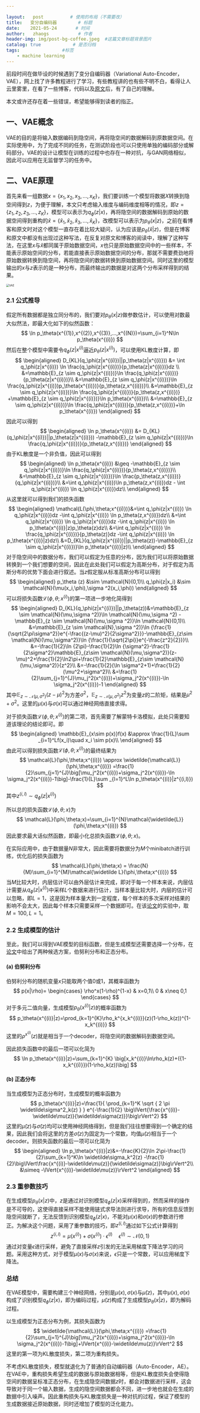```yaml
---

layout:   post          # 使用的布局（不需要改）
title:   变分自编码器        # 标题 
date:    2021-05-24       # 时间
author:   zhaogs           # 作者
header-img: img/post-bg-coffee.jpeg  #这篇文章标题背景图片
catalog: true            # 是否归档
tags:                #标签
    - machine learning 
---
```


前段时间在做毕设的时候遇到了变分自编码器（Variational Auto-Encoder，VAE），网上找了许多教程进行了学习，有些教程讲的也有些不明不白，看得让人云里雾里，在看了一些博客，代码以及[原文](https://arxiv.org/pdf/1312.6114.pdf)后，有了自己的理解。

本文或许还存在着一些错误，希望能够得到读者的指正。

## 一、VAE概念

VAE的目的是将输入数据编码到隐空间，再将隐空间的数据解码到原数据空间。在实际使用中，为了完成不同的任务，在测试阶段也可以只使用单独的编码部分或解码部分。VAE的设计让模型在训练的过程中也存在一种对抗，与GAN网络相似，因此可以应用在无监督学习的任务中。

## 二、VAE原理

首先来看一组数据$x=\{x_1,x_2,x_3,...,x_K\}$，我们要训练一个模型将数据$X$转换到隐空间得到$z$，为便于理解，本文只考虑输入维度与编码维度相等的情况，即$z=\{z_1,z_2,z_3,...,z_K\}$，模型可以表示为$q_\phi(z|x)$，再将隐空间的数据解码到原始的数据空间得到重构的$\widehat{x}=\{\widehat{x}_1,\widehat{x}_2,\widehat{x}_3,...,\widehat{x}_K\}$，改模型可以表示为$p_\theta(x|z)$，之前在看博客和原文时对这个模型一直存在着比较大疑问，认为应该是$p_\theta(\widehat{x}|z)$，但是在博客和原文中都没有出现过这种写法，在反复对原文和博客的阅读中，理解了这种写法，在这里$x$与$\widehat{x}$都同属于原始数据空间，$x$也只是原始数据空间中的一些样本，不能表示原始空间的分布，若能直接表示原始数据空间的分布，那就不需要费劲地将原始数据转换到隐空间，再将隐空间的数据转换到原始数据空间。同时这里的模型输出的$x$与$z$表示的是一种分布，而最终输出的数据是对这两个分布采样得到的结果。

<img src="D:\2-file\15-VisioFile\VAE.png" alt="VAE" style="zoom:50%;" />

### 2.1 公式推导

假定所有数据都是独立同分布的，我们要对$p_\theta(x|z)$做参数估计，可以使用对数最大似然法，即最大化如下的似然函数：
$$
\ln p_\theta(x^{(1)},x^{(2)},x^{(3)},...,x^{(N)})=\sum_{i=1}^N\ln p_\theta(x^{(i)})
$$
然后在整个模型中需要令$q_\phi(z|x^{(i)}$逼近$p_\theta(z|x^{(i)})$，可以使用KL散度计算，即
$$
\begin{aligned}
D_{KL}(q_\phi(z|x^{(i)})||p_\theta(z|x^{(i)})) &= \int q_\phi(z|x^{(i)}) \ln \frac{q_\phi(z|x^{(i)})}{p_\theta(z|x^{(i)})}dz \\
&=\mathbb{E}_{z \sim q_\phi(z|x^{(i)})}\ln \frac{q_\phi(z|x^{(i)})}{p_\theta(z|x^{(i)})}\\
&=\mathbb{E}_{z \sim q_\phi(z|x^{(i)})}\ln \frac{q_\phi(z|x^{(i)})p_\theta(x^{(i)})}{p_\theta(z,x^{(i)})}\\
&=\mathbb{E}_{z \sim q_\phi(z|x^{(i)})}\ln \frac{q_\phi(z|x^{(i)})}{p_\theta(z,x^{(i)})}
 +\mathbb{E}_{z \sim q_\phi(z|x^{(i)})}\ln p_\theta(x^{(i)})\\
&=\mathbb{E}_{z \sim q_\phi(z|x^{(i)})}\ln \frac{q_\phi(z|x^{(i)})}{p_\theta(z,x^{(i)})}+\ln p_\theta(x^{(i)})
\end{aligned}
$$
因此可以得到
$$
\begin{aligned}
\ln p_\theta(x^{(i)}) &= D_{KL}(q_\phi(z|x^{(i)})||p_\theta(z|x^{(i)}))
-\mathbb{E}_{z \sim q_\phi(z|x^{(i)})}\ln \frac{q_\phi(z|x^{(i)})}{p_\theta(z,x^{(i)})}
\end{aligned}
$$
由于KL散度是一个非负值，因此可以得到
$$
\begin{aligned}
\ln p_\theta(x^{(i)}) &\geq -\mathbb{E}_{z \sim q_\phi(z|x^{(i)})}\ln \frac{q_\phi(z|x^{(i)})}{p_\theta(z,x^{(i)})}\\
&=\mathbb{E}_{z \sim q_\phi(z|x^{(i)})}\ln \frac{p_\theta(z,x^{(i)})}{q_\phi(z|x^{(i)})}\\
&=\int q_\phi(z|x^{(i)})\ln p_\theta(z,x^{(i)})dz - \int q_\phi(z|x^{(i)}) \ln q_\phi(z|x^{(i)})dz\\ 
\end{aligned}
$$
从这里就可以得到我们的损失函数
$$
\begin{aligned}
\mathcal{L(\phi,\theta;x^{(i)})}&=\int q_\phi(z|x^{(i)}) \ln q_\phi(z|x^{(i)})dz
-\int q_\phi(z|x^{(i)}) \ln p_\theta(z,x^{(i)})dz\\
&=\int q_\phi(z|x^{(i)}) \ln q_\phi(z|x^{(i)})dz
-\int q_\phi(z|x^{(i)}) \ln p_\theta(x^{(i)}|z)p_\theta(z)dz\\
&=\int q_\phi(z|x^{(i)}) \ln \frac{q_\phi(z|x^{(i)})}{p_\theta(z)}dz
-\int q_\phi(z|x^{(i)}) \ln p_\theta(x^{(i)}|z)dz\\
&=D_{KL}(q_\phi(z|x^{(i)})||p_\theta(z))-\mathbb{E}_{z \sim q_\phi(z|x^{(i)})}\ln p_\theta(x^{(i)}|z)\\
\end{aligned}
$$
对于隐空间中的数据分布，我们可以假定为任意的分布，因为我们可以将原始数据转换到一个我们想要的空间，因此在此处我们可以假定为高斯分布，对于假定为高斯分布的优势下面会进行叙述。当$z$假定服从标准高斯分布可以得到
$$
\begin{aligned}
p_\theta (z) &\sim \mathcal{N}(0,1)\\
q_\phi(z|x_i) &\sim \mathcal{N}(\mu(x_i,\phi),\sigma ^2(x_i,\phi))
\end{aligned}
$$
可以将损失函数$\mathcal{L}(\phi,\theta;x^{(i)})$的第一项进一步地化简得到
$$
\begin{aligned}
D_{KL}(q_\phi(z|x^{(i)})||p_\theta(z))&=\mathbb{E}_{z \sim \mathcal{N}(\mu,\sigma ^2)}\ln \mathcal{N}(\mu,\sigma ^2) - \mathbb{E}_{z \sim \mathcal{N}(\mu,\sigma ^2)}\ln \mathcal{N}(0,1)\\
&=\mathbb{E}_{z \sim \mathcal{N},\sigma ^2)}\ln {\frac{1}{\sqrt{2\pi\sigma^2}}e^{-\frac{(z-\mu)^2}{2\sigma^2}}}-\mathbb{E}_{z\sim \mathcal{N}(\mu,\sigma^2)}\ln {\frac{1}{\sqrt{2\pi}}e^{-\frac{z^2}{2}}}\\
&=-\frac{1}{2}\ln {2\pi}-\frac{1}{2}\ln {\sigma^2}-\frac{1}{2\sigma^2}\mathbb{E}_{z\sim \mathcal{N}(\mu,\sigma^2)}(z-\mu)^2+\frac{1}{2}\ln2\pi+\frac{1}{2}\mathbb{E}_{z\sim \mathcal{N}(\mu,\sigma^2)}{z^2}\\
&=-\frac{1}{2}(\ln \sigma^2+1)+\frac{1}{2}(\mu^2+\sigma^2)\\
&=\frac{1}{2}\sum_{j=1}^{J}\mu_j^2(x^{(i)})+\sigma_j^2(x^{(i)})-\ln \sigma_j^2(x^{(i)})-1
\end{aligned}
$$
其中$\mathbb{E}_{z\sim \mathcal{N}(\mu,\sigma^2)}(z-\mu)^2$为方差$\sigma^2$，$\mathbb{E}_{z\sim \mathcal{N}(\mu,\sigma^2)}{z^2}$为变量$z$的二阶矩，结果是$\mu^2+\sigma^2$。这里的$\mu(x)$与$\sigma(x)$可以通过神经网络直接求得。

对于损失函数$\mathcal{L}(\phi,\theta;x^{(i)})$的第二项，首先需要了解蒙特卡洛模拟，此处只需要知道该理论的结论即可。即
$$
\begin{aligned}
\mathbb{E}_{x\sim p(x)}f(x) &\approx \frac{1}{L}\sum _{i=1}^Lf(x_i)\quad x_i \sim p(x)\\
\end{aligned}
$$
由此可以得到损失函数$\mathcal{L}(\phi,\theta;x^{(i)})$的最终结果为
$$
\mathcal{L}(\phi,\theta;x^{(i)}) \approx \widetilde{\mathcal{L}}(\phi,\theta;x^{(i)}) =\frac{1}{2}\sum_{j=1}^{J}\big[\mu_j^2(x^{(i)})+\sigma_j^2(x^{(i)})-\ln \sigma_j^2(x^{(i)})-1\big]-\frac{1}{L}\sum _{l=1}^L\ln p_\theta(x^{(i)}|z^{(i,l)})
$$
其中$z^{(i,l)} \sim q_\phi(z|x^{(i)})$

所以总的损失函数$\mathcal{L}(\phi,\theta;x)$为
$$
\mathcal{L}(\phi,\theta;x)=\sum_{i=1}^{N}\mathcal{\widetilde{L}}(\phi,\theta;x^{(i)})
$$
因此要求最大话似然函数，即最小化总损失函数$\mathcal{L}(\phi,\theta;x)$。

在实际应用中，由于数据量$N$非常大，因此需要将数据分为$M$个minibatch进行训练，优化后的损失函数为
$$
\mathcal{L}(\phi,\theta;x) = \frac{N}{M}\sum_{i=1}^{M}\mathcal{\widetilde L}(\phi,\theta;x^{(i)})
$$
当$M$比较大时，内层估计可以由外层估计来完成，即对于每一个样本来说，内层估计需要从$q_\phi(z|x^{(i)})$中采样$L$个数据来进行估计，当样本量比较大时，内层的估计可以忽略，即$L=1$，这是因为样本量大到一定程度，每个样本的多次采样对结果的影响不会太大，因此每个样本只需要采样一个数据即可。在该[论文](https://arxiv.org/pdf/1312.6114.pdf)的实验中，取$M=100, L=1$。

### 2.2 生成模型的估计

至此，我们可以得到VAE模型的目标函数，但是生成模型还需要选择一个分布，在[论文](https://arxiv.org/pdf/1312.6114.pdf)中给出了两种候选方案，伯努利分布和正态分布。

#### (a) 伯努利分布

伯努利分布的随机变量$x$只能取两个值0或1，其概率函数为
$$
p(x|\rho)=
\begin{cases}
\rho^x(1-\rho)^{1-x} & x=0,1\\
0 & x\neq 0,1
\end{cases}
$$
对于多元二值向量，生成模型$p_\theta(x^{(i)}|z)$的概率函数为
$$
p_\theta(x^{(i)}|z)=\prod_{k=1}^{K}\rho_k^{x_k^{(i)}}(z)(1-\rho_k(z))^{1-x_k^{(i)}}
$$
这里的$\rho^{x^{(i)}}(z)$就是相当于一个decoder，将隐空间的数据解码到数据空间。

因此损失函数中的最后一项可以化简为
$$
\ln p_\theta(x^{(i)}|z)=\sum_{k=1}^{K} \big[x_k^{(i)}\ln\rho_k(z)+({1-x_k^{(i)}})(1-\rho_k(z))\big]
$$

#### (b) 正态分布

当生成模型为正态分布时，生成模型的概率函数为
$$
p_\theta(x^{(i)}|z)=\frac{1}{ \prod_{k=1}^K \sqrt { 2 \pi \widetilde\sigma^2_k(z) } }
e^{-\frac{1}{2} \big\lVert{\frac{x^{(i)}-\widetilde\mu(z)}{\widetilde\sigma(z)}}\big\rVert^2}
$$
这里的$\widetilde\mu(z)$与$\widetilde\sigma(z)$均可以使用神经网络得到，但是我们往往想要得到一个确定的结果，因此我们会将这里的方差$\widetilde\sigma(z)$为固定为一个常数，均值$\widetilde\mu(z)$相当于一个decoder。则损失函数的最后一项可以化简为
$$
\begin{aligned}
\ln p_\theta(x^{(i)}|z)&=-\frac{K}{2}\ln 2\pi-\frac{1}{2}\sum_{k=1}^K\ln \widetilde\sigma_k^2(z)
-\frac{1}{2}\big\lVert\frac{x^{(i)}-\widetilde\mu(z)}{\widetilde\sigma(z)}\big\rVert^2\\
&\simeq -\lVert{x^{(i)}-\widetilde\mu(z)}\rVert^2
\end{aligned}
$$

### 2.3 重参数技巧

在生成模型$p_\theta(x|z)$中，$z$是通过对识别模型$q_\phi(z|x)$采样得到的，然而采样的操作是不可导的，这使得直接采样不能使用链式求导法则进行求导，所有的信息反馈到隐空间就断了，无法反馈到识别模型$q_\phi(z|x)$，不能对$\mu(x)$和$\sigma(x)$的参数进行修正。为解决这个问题，采用了重参数的技巧，即$z^{(i,l)}$通过如下公式计算得到
$$
z^{(i,l)}=\mu(x^{(i)})+\sigma(x^{(i)})\cdot\epsilon^{(l)} \quad\epsilon^{(l)} \sim \mathcal{N}(0,1)
$$
通过对变量$\epsilon$进行采样，避免了直接采样$z$引发的无法采用梯度下降法学习的问题。采用这种方式，对于模型$\mu(x)$与$\sigma(x)$来说，$\epsilon$只是一个常数，可以应用梯度下降法。

### 总结

在VAE模型中，需要构建三个神经网络，分别是$\mu(x),\sigma(x)$与$\widetilde\mu(z)$，其中$\mu(x),\sigma(x)$构成了识别模型$q_\phi(z|x)$，即为编码过程，$\widetilde\mu(z)$构成了生成模型$p_\theta(x|z)$，即为解码过程。

以生成模型为正态分布为例，其损失函数为
$$
\widetilde{\mathcal{L}}(\phi,\theta;x^{(i)}) =\frac{1}{2}\sum_{j=1}^{J}\big[\mu_j^2(x^{(i)})+\sigma_j^2(x^{(i)})-\ln \sigma_j^2(x^{(i)})-1\big]+\lVert{x^{(i)}-\widetilde\mu(z)}\rVert^2
$$
这里的第一项为KL散度损失，第二项为重构损失。

不考虑KL散度损失，模型就退化为了普通的自动编码器（Auto-Encoder，AE）。在VAE中，重构损失希望生成的数据与原始数据相等，但是KL散度损失会使得隐空间的数据呈标准正态分布，在生成隐空间数据$z$时，都会对数据进行采样，这会导致对于同一个输入数据，生成的隐空间数据都会不同，进一步地也就会在生成的数据中引入噪声。因此重构损失与KL散度损失是一种对抗的过程，保证了模型的生成数据接近原始数据，同时还增加了模型的泛化能力。

